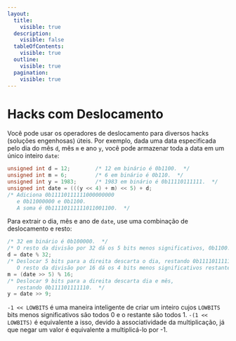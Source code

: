 ```yaml
---
layout:
  title:
    visible: true
  description:
    visible: false
  tableOfContents:
    visible: true
  outline:
    visible: true
  pagination:
    visible: true
---
```


# Hacks com Deslocamento

Você pode usar os operadores de deslocamento para diversos hacks (soluções engenhosas) úteis. Por exemplo, dada uma data especificada pelo dia do mês `d`, mês `m` e ano `y`, você pode armazenar toda a data em um único inteiro `date`:

```c
unsigned int d = 12;        /* 12 em binário é 0b1100.  */
unsigned int m = 6;         /* 6 em binário é 0b110.  */
unsigned int y = 1983;      /* 1983 em binário é 0b11110111111.  */
unsigned int date = (((y << 4) + m) << 5) + d;
/* Adiciona 0b11110111111000000000
   e 0b11000000 e 0b1100.
   A soma é 0b11110111111011001100.  */
```

Para extrair o dia, mês e ano de `date`, use uma combinação de deslocamento e resto:

```c
/* 32 em binário é 0b100000.  */
/* O resto da divisão por 32 dá os 5 bits menos significativos, 0b1100.  */
d = date % 32;
/* Deslocar 5 bits para a direita descarta o dia, restando 0b111101111110110.
   O resto da divisão por 16 dá os 4 bits menos significativos restantes, 0b110.  */
m = (date >> 5) % 16;
/* Deslocar 9 bits para a direita descarta dia e mês,
   restando 0b111101111110.  */
y = date >> 9;
```

`-1 << LOWBITS` é uma maneira inteligente de criar um inteiro cujos `LOWBITS` bits menos significativos são todos 0 e o restante são todos 1. `-(1 << LOWBITS)` é equivalente a isso, devido à associatividade da multiplicação, já que negar um valor é equivalente a multiplicá-lo por -1.
